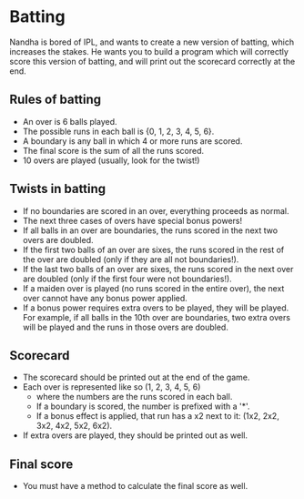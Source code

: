 # Batting

Nandha is bored of IPL, and wants to create a new version of batting, which
increases the stakes. He wants you to build a program which will correctly score
this version of batting, and will print out the scorecard correctly at the end.

## Rules of batting

- An over is 6 balls played.
- The possible runs in each ball is {0, 1, 2, 3, 4, 5, 6}.
- A boundary is any ball in which 4 or more runs are scored.
- The final score is the sum of all the runs scored.
- 10 overs are played (usually, look for the twist!)

## Twists in batting

- If no boundaries are scored in an over, everything proceeds as normal.
- The next three cases of overs have special bonus powers!
- If all balls in an over are boundaries, the runs scored in the next two overs
  are doubled.
- If the first two balls of an over are sixes, the runs scored in the rest of
  the over are doubled (only if they are all not boundaries!).
- If the last two balls of an over are sixes, the runs scored in the next over
  are doubled (only if the first four were not boundaries!).
- If a maiden over is played (no runs scored in the entire over), the next over
  cannot have any bonus power applied.
- If a bonus power requires extra overs to be played, they will be played.
  For example, if all balls in the 10th over are boundaries, two extra overs will
  be played and the runs in those overs are doubled.

## Scorecard

- The scorecard should be printed out at the end of the game.
- Each over is represented like so
  (1, 2, 3, 4, 5, 6)
  - where the numbers are the runs scored in each ball.
  - If a boundary is scored, the number is prefixed with a '\*'.
  - If a bonus effect is applied, that run has a x2 next to it:
    (1x2, 2x2, 3x2, 4x2, 5x2, 6x2).
- If extra overs are played, they should be printed out as well.

## Final score

- You must have a method to calculate the final score as well.
